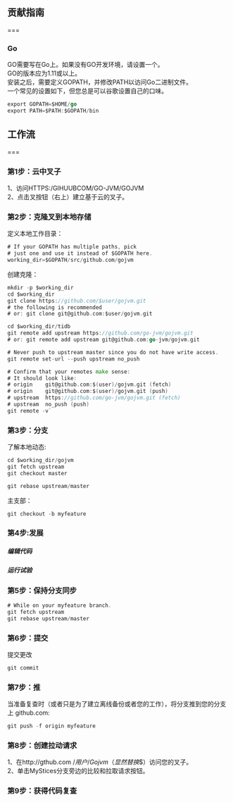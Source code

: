 ## 贡献指南

===
### Go
GO需要写在Go上。如果没有GO开发环境，请设置一个。<br>
GO的版本应为1.11或以上。<br>
安装之后，需要定义GOPATH，并修改PATH以访问Go二进制文件。<br>
一个常见的设置如下，但您总是可以谷歌设置自己的口味。<br>
```Go
export GOPATH=$HOME/go
export PATH=$PATH:$GOPATH/bin
```
## 工作流

===
### 第1步：云中叉子
1、访问HTTPS:/GIHUUBCOM/GO-JVM/GOJVM <br>
2、点击叉按钮（右上）建立基于云的叉子。<br> 
### 第2步：克隆叉到本地存储 
定义本地工作目录：
```Go
# If your GOPATH has multiple paths, pick
# just one and use it instead of $GOPATH here.
working_dir=$GOPATH/src/github.com/gojvm
```
创建克隆： 
```Go
mkdir -p $working_dir
cd $working_dir
git clone https://github.com/$user/gojvm.git
# the following is recommended
# or: git clone git@github.com:$user/gojvm.git
```
```Go
cd $working_dir/tidb
git remote add upstream https://github.com/go-jvm/gojvm.git
# or: git remote add upstream git@github.com:go-jvm/gojvm.git
```
```Go
# Never push to upstream master since you do not have write access.
git remote set-url --push upstream no_push
```
```Go
# Confirm that your remotes make sense:
# It should look like:
# origin    git@github.com:$(user)/gojvm.git (fetch)
# origin    git@github.com:$(user)/gojvm.git (push)
# upstream  https://github.com/go-jvm/gojvm.git (fetch)
# upstream  no_push (push)
git remote -v`
```
### 第3步：分支 
了解本地动态:
```Go
cd $working_dir/gojvm
git fetch upstream
git checkout master
```
```Go
git rebase upstream/master
```
主支部： 
```Go
git checkout -b myfeature
```
### 第4步:发展
##### 编辑代码
##### 运行试验 
### 第5步：保持分支同步 
```Go
# While on your myfeature branch.
git fetch upstream
git rebase upstream/master
```
### 第6步：提交
提交更改
```Go
git commit
```
### 第7步：推 
当准备复查时（或者只是为了建立离线备份或者您的工作），将分支推到您的分支上 github.com:
```Go
git push -f origin myfeature
```
### 第8步：创建拉动请求 
1、在http://gthub.com /$用户/Gojvm（显然替换$$）访问您的叉子。<br>
2、单击MyStices分支旁边的比较和拉取请求按钮。 
### 第9步：获得代码复查 
